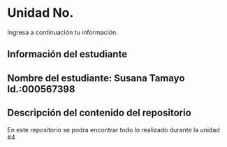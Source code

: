 # Unidad No. 
Ingresa a continuación tu información.
## Información del estudiante  
Nombre del estudiante:  Susana Tamayo 
Id.:000567398
---
## Descripción del contenido del repositorio  
En este repositorio se podra encontrar todo lo realizado durante la unidad #4

